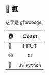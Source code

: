 ## 👋 氦

这里是 gforoosge。

| 🏠   |     Coast     |
| --- | :-----------: |
| 🏫   |     HFUT      |
| 👍   |     `C#`      |
| 🌱   | `JS` `Python` |
